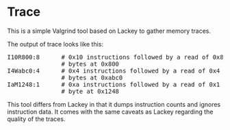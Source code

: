 
Trace
==============================================================================

This is a simple Valgrind tool based on Lackey to gather memory traces.

The output of trace looks like this:

<pre>
I10R800:8      # 0x10 instructions followed by a read of 0x8
               # bytes at 0x800
I4Wabc0:4      # 0x4 instructions followed by a read of 0x4
               # bytes at 0xabc0
IaM1248:1      # 0xa instructions followed by a read of 0x1
               # byte at 0x1248
</pre>

This tool differs from Lackey in that it dumps instruction counts
and ignores instruction data.  It comes with the same caveats as
Lackey regarding the quality of the traces.

